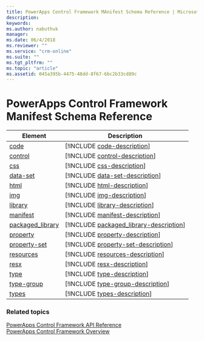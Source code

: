 ```yaml
---
title: PowerApps Control Framework MAnifest Schema Reference | Microsoft Docs
description: 
keywords:
ms.author: nabuthuk
manager: 
ms.date: 06/4/2018
ms.reviewer: ""
ms.service: "crm-online"
ms.suite: ""
ms.tgt_pltfrm: ""
ms.topic: "article"
ms.assetid: 045a395b-4475-48dd-8f67-6bc2b33cd89c
---
```

# PowerApps Control Framework Manifest Schema Reference

|Element|Description|
|----|-----------|
|[code](code.md)|[!INCLUDE [code-description](includes/code-description.md)]|
|[control](control.md)|[!INCLUDE [control-description](includes/control-description.md)]|
|[css](css.md)|[!INCLUDE [css-description](includes/css-description.md)]|
|[data-set](data-set.md)|[!INCLUDE [data-set-description](includes/data-set-description.md)]|
|[html](html.md)|[!INCLUDE [html-description](includes/html-description.md)]|
|[img](img.md)|[!INCLUDE [img-description](includes/img-description.md)]|
|[library](library.md)|[!INCLUDE [library-description](includes/library-description.md)]|
|[manifest](manifest.md)|[!INCLUDE [manifest-description](includes/manifest-description.md)]|
|[packaged_library](packaged_library.md)|[!INCLUDE [packaged_library-description](includes/packaged_library-description.md)]|
|[property](property.md)|[!INCLUDE [property-description](includes/property-description.md)]|
|[property-set](property-set.md)|[!INCLUDE [property-set-description](includes/property-set-description.md)]|
|[resources](resources.md)|[!INCLUDE [resources-description](includes/resources-description.md)]|
|[resx](resx.md)|[!INCLUDE [resx-description](includes/resx-description.md)]|
|[type](type.md)|[!INCLUDE [type-description](includes/type-description.md)]|
|[type-group](type-group.md)|[!INCLUDE [type-group-description](includes/type-group-description.md)]|
|[types](types.md)|[!INCLUDE [types-description](includes/types-description.md)]|


### Related topics

[PowerApps Control Framework API Reference](../reference/index.md)<br />
[PowerApps Control Framework Overview](../powerapps-control-framework-overview.md)
